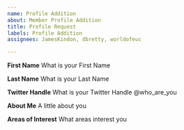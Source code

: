 ```yaml
---
name: Profile Addition
about: Member Profile Addition
title: Profile Request
labels: Profile Addition
assignees: JamesKindon, dbretty, worldofeuc

---
```


**First Name**
What is your First Name

**Last Name**
What is your Last Name

**Twitter Handle**
What is your Twitter Handle @who_are_you

**About Me**
A little about you

**Areas of Interest**
What areas interest you
